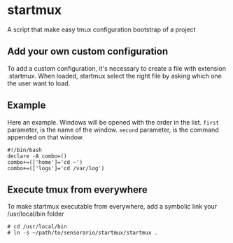 # startmux

A script that make easy tmux configuration bootstrap of a project

## Add your own custom configuration

To add a custom configuration, it's necessary to create a file with extension .startmux. When loaded, startmux select the right file by asking which one the user want to load.

## Example

Here an example. Windows will be opened with the order in the list. `first` parameter, is the name of the window. `second` parameter, is the command appended on that window.

    #!/bin/bash
    declare -A combo=()
    combo+=(['home']='cd ~')
    combo+=(['logs']='cd /var/log')

## Execute tmux from everywhere

To make startmux executable from everywhere, add a symbolic link your /usr/local/bin folder

    # cd /usr/local/bin
    # ln -s ~/path/to/sensorario/startmux/startmux .
